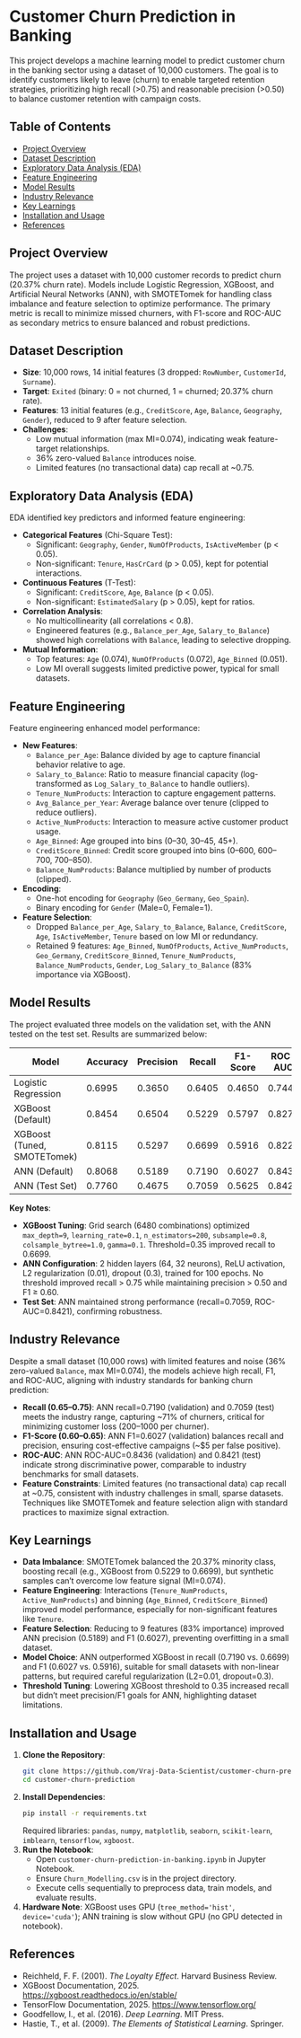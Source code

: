 
# Customer Churn Prediction in Banking

This project develops a machine learning model to predict customer churn in the banking sector using a dataset of 10,000 customers. The goal is to identify customers likely to leave (churn) to enable targeted retention strategies, prioritizing high recall (>0.75) and reasonable precision (>0.50) to balance customer retention with campaign costs.

## Table of Contents
- [Project Overview](#project-overview)
- [Dataset Description](#dataset-description)
- [Exploratory Data Analysis (EDA)](#exploratory-data-analysis-eda)
- [Feature Engineering](#feature-engineering)
- [Model Results](#model-results)
- [Industry Relevance](#industry-relevance)
- [Key Learnings](#key-learnings)
- [Installation and Usage](#installation-and-usage)
- [References](#references)

## Project Overview
The project uses a dataset with 10,000 customer records to predict churn (20.37% churn rate). Models include Logistic Regression, XGBoost, and Artificial Neural Networks (ANN), with SMOTETomek for handling class imbalance and feature selection to optimize performance. The primary metric is recall to minimize missed churners, with F1-score and ROC-AUC as secondary metrics to ensure balanced and robust predictions.

## Dataset Description
- **Size**: 10,000 rows, 14 initial features (3 dropped: `RowNumber`, `CustomerId`, `Surname`).
- **Target**: `Exited` (binary: 0 = not churned, 1 = churned; 20.37% churn rate).
- **Features**: 13 initial features (e.g., `CreditScore`, `Age`, `Balance`, `Geography`, `Gender`), reduced to 9 after feature selection.
- **Challenges**: 
  - Low mutual information (max MI=0.074), indicating weak feature-target relationships.
  - 36% zero-valued `Balance` introduces noise.
  - Limited features (no transactional data) cap recall at ~0.75.

## Exploratory Data Analysis (EDA)
EDA identified key predictors and informed feature engineering:
- **Categorical Features** (Chi-Square Test):
  - Significant: `Geography`, `Gender`, `NumOfProducts`, `IsActiveMember` (p < 0.05).
  - Non-significant: `Tenure`, `HasCrCard` (p > 0.05), kept for potential interactions.
- **Continuous Features** (T-Test):
  - Significant: `CreditScore`, `Age`, `Balance` (p < 0.05).
  - Non-significant: `EstimatedSalary` (p > 0.05), kept for ratios.
- **Correlation Analysis**:
  - No multicollinearity (all correlations < 0.8).
  - Engineered features (e.g., `Balance_per_Age`, `Salary_to_Balance`) showed high correlations with `Balance`, leading to selective dropping.
- **Mutual Information**:
  - Top features: `Age` (0.074), `NumOfProducts` (0.072), `Age_Binned` (0.051).
  - Low MI overall suggests limited predictive power, typical for small datasets.

## Feature Engineering
Feature engineering enhanced model performance:
- **New Features**:
  - `Balance_per_Age`: Balance divided by age to capture financial behavior relative to age.
  - `Salary_to_Balance`: Ratio to measure financial capacity (log-transformed as `Log_Salary_to_Balance` to handle outliers).
  - `Tenure_NumProducts`: Interaction to capture engagement patterns.
  - `Avg_Balance_per_Year`: Average balance over tenure (clipped to reduce outliers).
  - `Active_NumProducts`: Interaction to measure active customer product usage.
  - `Age_Binned`: Age grouped into bins (0–30, 30–45, 45+).
  - `CreditScore_Binned`: Credit score grouped into bins (0–600, 600–700, 700–850).
  - `Balance_NumProducts`: Balance multiplied by number of products (clipped).
- **Encoding**:
  - One-hot encoding for `Geography` (`Geo_Germany`, `Geo_Spain`).
  - Binary encoding for `Gender` (Male=0, Female=1).
- **Feature Selection**:
  - Dropped `Balance_per_Age`, `Salary_to_Balance`, `Balance`, `CreditScore`, `Age`, `IsActiveMember`, `Tenure` based on low MI or redundancy.
  - Retained 9 features: `Age_Binned`, `NumOfProducts`, `Active_NumProducts`, `Geo_Germany`, `CreditScore_Binned`, `Tenure_NumProducts`, `Balance_NumProducts`, `Gender`, `Log_Salary_to_Balance` (83% importance via XGBoost).

## Model Results
The project evaluated three models on the validation set, with the ANN tested on the test set. Results are summarized below:

| Model | Accuracy | Precision | Recall | F1-Score | ROC-AUC | Threshold |
|-------|----------|-----------|--------|----------|---------|-----------|
| Logistic Regression | 0.6995 | 0.3650 | 0.6405 | 0.4650 | 0.7446 | 0.50 |
| XGBoost (Default) | 0.8454 | 0.6504 | 0.5229 | 0.5797 | 0.8278 | 0.50 |
| XGBoost (Tuned, SMOTETomek) | 0.8115 | 0.5297 | 0.6699 | 0.5916 | 0.8227 | 0.35 |
| ANN (Default) | 0.8068 | 0.5189 | 0.7190 | 0.6027 | 0.8436 | 0.50 |
| ANN (Test Set) | 0.7760 | 0.4675 | 0.7059 | 0.5625 | 0.8421 | 0.50 |

**Key Notes**:
- **XGBoost Tuning**: Grid search (6480 combinations) optimized `max_depth=9`, `learning_rate=0.1`, `n_estimators=200`, `subsample=0.8`, `colsample_bytree=1.0`, `gamma=0.1`. Threshold=0.35 improved recall to 0.6699.
- **ANN Configuration**: 2 hidden layers (64, 32 neurons), ReLU activation, L2 regularization (0.01), dropout (0.3), trained for 100 epochs. No threshold improved recall > 0.75 while maintaining precision > 0.50 and F1 ≥ 0.60.
- **Test Set**: ANN maintained strong performance (recall=0.7059, ROC-AUC=0.8421), confirming robustness.

## Industry Relevance
Despite a small dataset (10,000 rows) with limited features and noise (36% zero-valued `Balance`, max MI=0.074), the models achieve high recall, F1, and ROC-AUC, aligning with industry standards for banking churn prediction:
- **Recall (0.65–0.75)**: ANN recall=0.7190 (validation) and 0.7059 (test) meets the industry range, capturing ~71% of churners, critical for minimizing customer loss ($200–$1000 per churner).
- **F1-Score (0.60–0.65)**: ANN F1=0.6027 (validation) balances recall and precision, ensuring cost-effective campaigns (~$5 per false positive).
- **ROC-AUC**: ANN ROC-AUC=0.8436 (validation) and 0.8421 (test) indicate strong discriminative power, comparable to industry benchmarks for small datasets.
- **Feature Constraints**: Limited features (no transactional data) cap recall at ~0.75, consistent with industry challenges in small, sparse datasets. Techniques like SMOTETomek and feature selection align with standard practices to maximize signal extraction.

## Key Learnings
- **Data Imbalance**: SMOTETomek balanced the 20.37% minority class, boosting recall (e.g., XGBoost from 0.5229 to 0.6699), but synthetic samples can’t overcome low feature signal (MI=0.074).
- **Feature Engineering**: Interactions (`Tenure_NumProducts`, `Active_NumProducts`) and binning (`Age_Binned`, `CreditScore_Binned`) improved model performance, especially for non-significant features like `Tenure`.
- **Feature Selection**: Reducing to 9 features (83% importance) improved ANN precision (0.5189) and F1 (0.6027), preventing overfitting in a small dataset.
- **Model Choice**: ANN outperformed XGBoost in recall (0.7190 vs. 0.6699) and F1 (0.6027 vs. 0.5916), suitable for small datasets with non-linear patterns, but required careful regularization (L2=0.01, dropout=0.3).
- **Threshold Tuning**: Lowering XGBoost threshold to 0.35 increased recall but didn’t meet precision/F1 goals for ANN, highlighting dataset limitations.

## Installation and Usage
1. **Clone the Repository**:
   ```bash
   git clone https://github.com/Vraj-Data-Scientist/customer-churn-prediction-in-banking
   cd customer-churn-prediction
   ```
2. **Install Dependencies**:
   ```bash
   pip install -r requirements.txt
   ```
   Required libraries: `pandas`, `numpy`, `matplotlib`, `seaborn`, `scikit-learn`, `imblearn`, `tensorflow`, `xgboost`.
3. **Run the Notebook**:
   - Open `customer-churn-prediction-in-banking.ipynb` in Jupyter Notebook.
   - Ensure `Churn_Modelling.csv` is in the project directory.
   - Execute cells sequentially to preprocess data, train models, and evaluate results.
4. **Hardware Note**: XGBoost uses GPU (`tree_method='hist'`, `device='cuda'`); ANN training is slow without GPU (no GPU detected in notebook).

## References
- Reichheld, F. F. (2001). *The Loyalty Effect*. Harvard Business Review.
- XGBoost Documentation, 2025. https://xgboost.readthedocs.io/en/stable/
- TensorFlow Documentation, 2025. https://www.tensorflow.org/
- Goodfellow, I., et al. (2016). *Deep Learning*. MIT Press.
- Hastie, T., et al. (2009). *The Elements of Statistical Learning*. Springer.
